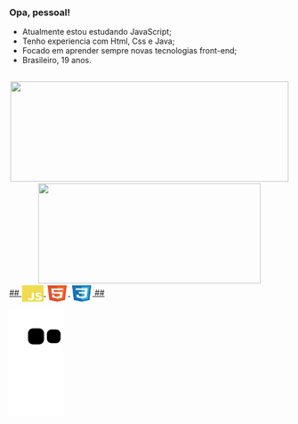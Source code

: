 ### Opa, pessoal!

- Atualmente estou estudando JavaScript;
- Tenho experiencia com Html, Css e Java;
- Focado em aprender sempre novas tecnologias front-end;
- Brasileiro, 19 anos.

##

<div align="center">
  <a href="https://github.com/alvduarte">
  <img width="500" height="180em" src="https://github-readme-stats.vercel.app/api?username=alvduarte&show_icons=true&theme=midnight-purple&include_all_commits=true&count_private=true"/>
  <img width="400" height="180em" src="https://github-readme-stats.vercel.app/api/top-langs/?username=alvduarte&layout=compact&langs_count=7&theme=midnight-purple"/>
</div>
##
  <img align="center" alt="alv-Js" height="30" width="40" src="https://raw.githubusercontent.com/devicons/devicon/master/icons/javascript/javascript-plain.svg">
  <img align="center" alt="alv-HTML" height="30" width="40" src="https://raw.githubusercontent.com/devicons/devicon/master/icons/html5/html5-original.svg">
  <img align="center" alt="alv-CSS" height="30" width="40" src="https://raw.githubusercontent.com/devicons/devicon/master/icons/css3/css3-original.svg">
##
  
![Snake animation](https://github.com/alvduarte/alvduarte/blob/output/github-contribution-grid-snake.svg)
